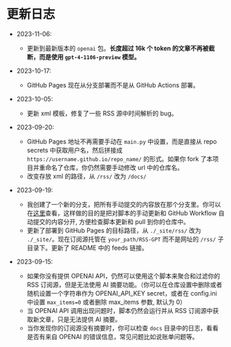 # 更新日志
- 2023-11-06:
  - 更新到最新版本的 `openai` 包。**长度超过 16k 个 token 的文章不再被截断，而是使用 `gpt-4-1106-preview` 模型。**
- 2023-10-17:
  - GitHub Pages 现在从分支部署而不是从 GitHub Actions 部署。

- 2023-10-05:
  - 更新 xml 模板，修复了一些 RSS 源中时间解析的 bug。

- 2023-09-20:
  - GitHub Pages 地址不再需要手动在 `main.py` 中设置，而是直接从 repo secrets 中获取用户名，然后拼接成 `https://username.github.io/repo_name/` 的形式。如果你 fork 了本项目并重命名了仓库，你仍然需要手动修改 url 中的仓库名。
  - 改变存放 xml 的路径，从 `/rss/` 改为 `/docs/`

- 2023-09-19:
  - 我创建了一个新的分支，把所有手动提交的内容放在那个分支里。你可以在[这里](https://github.com/yinan-c/RSS-GPT/tree/dev)查看，这样做的目的是把对脚本的手动更新和 GitHub Workflow 自动提交的内容分开, 方便检查脚本更新和 pull 到你的仓库中。
  - 更新了部署到 GitHub Pages 的目标路径，从 `./_site/rss/` 改为 `./_site/`。现在订阅源托管在 `your_path/RSS-GPT` 而不是网址的 `/rss/` 子目录下。更新了 README 中的 feeds 链接。

- 2023-09-15:
  - 如果你没有提供 OPENAI API，仍然可以使用这个脚本来聚合和过滤你的 RSS 订阅源，但是无法使用 AI 摘要功能。（你可以在仓库设置中删除或者随机设置一个字符串作为 OPENAI_API_KEY secret，或者在 config.ini 中设置 `max_items=0` 或者删除 max_items 参数, 默认为 0）
  - 当 OPENAI API 调用出现问题时，脚本仍然会运行并从 RSS 订阅源中获取新文章，只是无法提供 AI 摘要。
  - 当你发现你的订阅源没有摘要时，你可以检查 `docs` 目录中的日志，看看是否有来自 OPENAI 的错误信息，常见问题比如说账单问题等。
